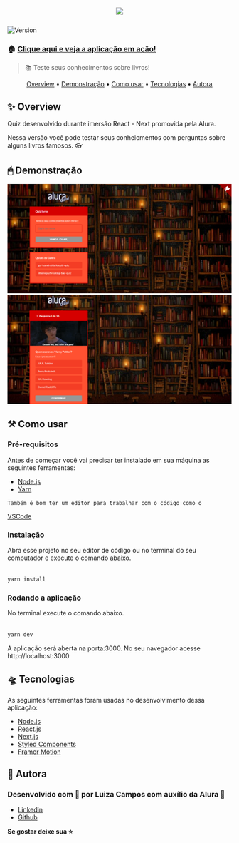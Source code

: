 <h1  align="center"><img src="./src/components/QuizLogo" /></h1>

<p><img  alt="Version"  src="https://img.shields.io/badge/version-0.1.0-blue.svg?cacheSeconds=2592000" /></p>

### 🏠 [Clique aqui e veja a aplicação em ação!](https://quiz-livros.luizaacampos.vercel.app/)

> 📚 Teste seus conhecimentos sobre livros!

<p align="center">
 <a href="#overview">Overview</a> •
 <a href="#demonstracao">Demonstração</a> •
 <a href="#comousar">Como usar</a> •
 <a href="#tecnologias">Tecnologias</a> • 
 <a href="#autora">Autora</a>
</p>

<h2 id="overview">✨ Overview</h2>

<p>
  Quiz desenvolvido durante imersão React - Next promovida pela Alura.

  Nessa versão você pode testar seus conheicmentos com perguntas sobre alguns livros famosos. 👓
</p>

<h2 id="demonstracao">🖱 Demonstração</h2>

<p>
  <span><img src="./public/screen1.png" /></span>
  <span><img src="./public/screen2.png" /></span>
</p>

<h2 id="comousar">⚒️ Como usar</h2>

<h3>Pré-requisitos</h3>

<p>
    Antes de começar você vai precisar ter instalado em sua máquina as seguintes ferramentas:
    <ul>
      <li><a href="https://nodejs.org/en/">Node.js</a></li>
      <li><a href="https://yarnpkg.com/">Yarn</a></li>
    </ul>

    Também é bom ter um editor para trabalhar com o código como o 
  <a href="https://code.visualstudio.com/">VSCode</a>
</p>

<h3>Instalação</h3>
  <p>Abra esse projeto no seu editor de código ou no terminal do seu computador e execute o comando abaixo.</p>

  ```sh

yarn install

```

<h3>Rodando a aplicação</h3>
  <p>No terminal execute o comando abaixo.</p>

```sh

yarn dev

```

<p>A aplicação será aberta na porta:3000. No seu navegador acesse http://localhost:3000</p>


<h2 id="tecnologias">🛸 Tecnologias</h2>
  
  <p>
    As seguintes ferramentas foram usadas no desenvolvimento dessa aplicação:
    <ul>
      <li><a href="https://nodejs.org/en/">Node.js</a></li>
      <li><a href="https://pt-br.reactjs.org/">React.js</a></li>
      <li><a href="https://nextjs.org/">Next.js</a></li>
      <li><a href="https://styled-components.com/">Styled Components</a></li>
     <li><a href=" https://www.framer.com/motion/">Framer Motion</a></li>
    </ul>
  </p>

  <h2 id="autora">👤 Autora</h2>

<h3>Desenvolvido com 💖 por Luiza Campos com auxílio da Alura 🥰</h3>

* [Linkedin](https://linkedin.com/in/luiza-de-almeida-campos)
* [Github](https://github.com/luizaacampos)

  
<strong align="center">Se gostar deixe sua ⭐️</strong>
